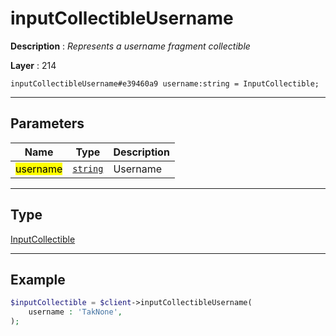 # inputCollectibleUsername

**Description** : *Represents a username fragment collectible*

**Layer** : 214

```tl
inputCollectibleUsername#e39460a9 username:string = InputCollectible;
```

---

## Parameters

| Name | Type | Description |
| :---: | :---: | :--- |
| <mark>username</mark> | [`string`](type/string) | Username |

---

## Type

[InputCollectible](type/InputCollectible)

---

## Example

```php
$inputCollectible = $client->inputCollectibleUsername(
	username : 'TakNone',
);
```